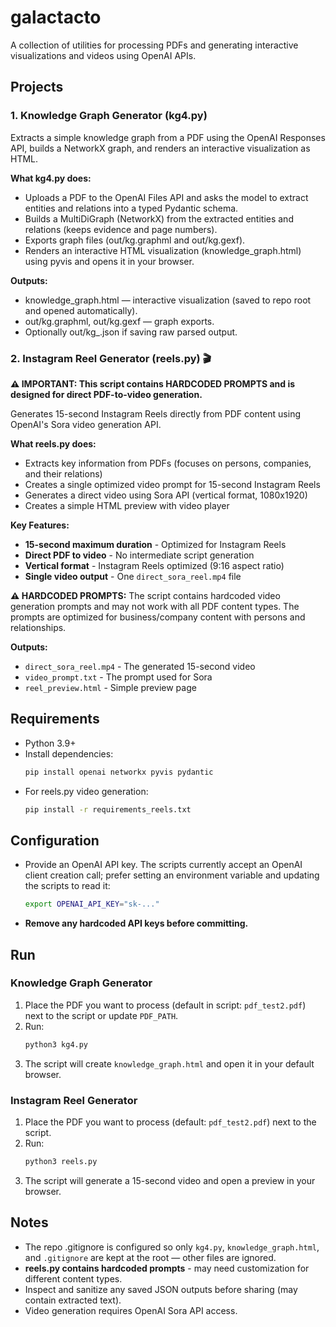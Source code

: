 # galactacto

A collection of utilities for processing PDFs and generating interactive visualizations and videos using OpenAI APIs.

## Projects

### 1. Knowledge Graph Generator (kg4.py)
Extracts a simple knowledge graph from a PDF using the OpenAI Responses API, builds a NetworkX graph, and renders an interactive visualization as HTML.

**What kg4.py does:**
- Uploads a PDF to the OpenAI Files API and asks the model to extract entities and relations into a typed Pydantic schema.
- Builds a MultiDiGraph (NetworkX) from the extracted entities and relations (keeps evidence and page numbers).
- Exports graph files (out/kg.graphml and out/kg.gexf).
- Renders an interactive HTML visualization (knowledge_graph.html) using pyvis and opens it in your browser.

**Outputs:**
- knowledge_graph.html — interactive visualization (saved to repo root and opened automatically).
- out/kg.graphml, out/kg.gexf — graph exports.
- Optionally out/kg_<timestamp>.json if saving raw parsed output.

### 2. Instagram Reel Generator (reels.py) 🎬
**⚠️ IMPORTANT: This script contains HARDCODED PROMPTS and is designed for direct PDF-to-video generation.**

Generates 15-second Instagram Reels directly from PDF content using OpenAI's Sora video generation API.

**What reels.py does:**
- Extracts key information from PDFs (focuses on persons, companies, and their relations)
- Creates a single optimized video prompt for 15-second Instagram Reels
- Generates a direct video using Sora API (vertical format, 1080x1920)
- Creates a simple HTML preview with video player

**Key Features:**
- **15-second maximum duration** - Optimized for Instagram Reels
- **Direct PDF to video** - No intermediate script generation
- **Vertical format** - Instagram Reels optimized (9:16 aspect ratio)
- **Single video output** - One `direct_sora_reel.mp4` file

**⚠️ HARDCODED PROMPTS:**
The script contains hardcoded video generation prompts and may not work with all PDF content types. The prompts are optimized for business/company content with persons and relationships.

**Outputs:**
- `direct_sora_reel.mp4` - The generated 15-second video
- `video_prompt.txt` - The prompt used for Sora
- `reel_preview.html` - Simple preview page

## Requirements
- Python 3.9+
- Install dependencies:
  ```bash
  pip install openai networkx pyvis pydantic
  ```
- For reels.py video generation:
  ```bash
  pip install -r requirements_reels.txt
  ```

## Configuration
- Provide an OpenAI API key. The scripts currently accept an OpenAI client creation call; prefer setting an environment variable and updating the scripts to read it:
  ```bash
  export OPENAI_API_KEY="sk-..."
  ```
- **Remove any hardcoded API keys before committing.**

## Run

### Knowledge Graph Generator
1. Place the PDF you want to process (default in script: `pdf_test2.pdf`) next to the script or update `PDF_PATH`.
2. Run:
   ```bash
   python3 kg4.py
   ```
3. The script will create `knowledge_graph.html` and open it in your default browser.

### Instagram Reel Generator
1. Place the PDF you want to process (default: `pdf_test2.pdf`) next to the script.
2. Run:
   ```bash
   python3 reels.py
   ```
3. The script will generate a 15-second video and open a preview in your browser.

## Notes
- The repo .gitignore is configured so only `kg4.py`, `knowledge_graph.html`, and `.gitignore` are kept at the root — other files are ignored.
- **reels.py contains hardcoded prompts** - may need customization for different content types.
- Inspect and sanitize any saved JSON outputs before sharing (may contain extracted text).
- Video generation requires OpenAI Sora API access.